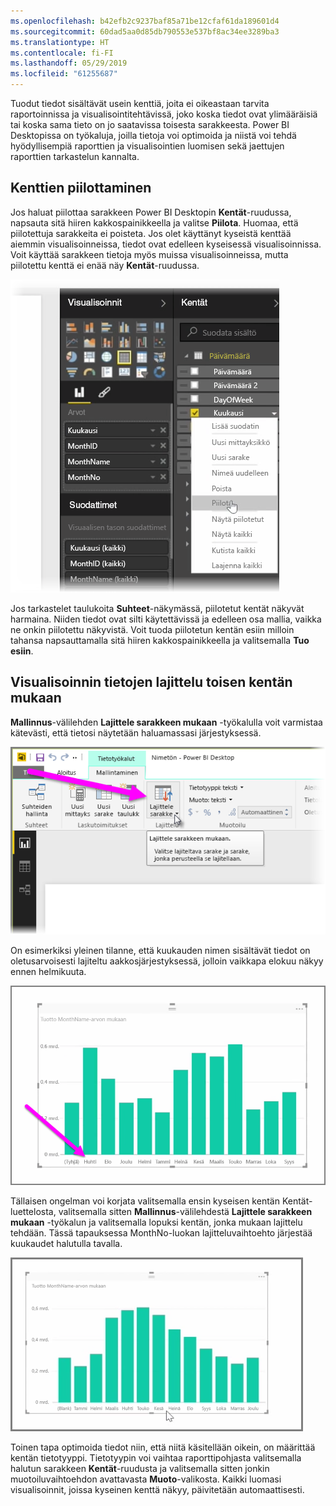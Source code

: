 ```yaml
---
ms.openlocfilehash: b42efb2c9237baf85a71be12cfaf61da189601d4
ms.sourcegitcommit: 60dad5aa0d85db790553e537bf8ac34ee3289ba3
ms.translationtype: HT
ms.contentlocale: fi-FI
ms.lasthandoff: 05/29/2019
ms.locfileid: "61255687"
---
```

Tuodut tiedot sisältävät usein kenttiä, joita ei oikeastaan tarvita raportoinnissa ja visualisointitehtävissä, joko koska tiedot ovat ylimääräisiä tai koska sama tieto on jo saatavissa toisesta sarakkeesta. Power BI Desktopissa on työkaluja, joilla tietoja voi optimoida ja niistä voi tehdä hyödyllisempiä raporttien ja visualisointien luomisen sekä jaettujen raporttien tarkastelun kannalta.

## <a name="hiding-fields"></a>Kenttien piilottaminen
Jos haluat piilottaa sarakkeen Power BI Desktopin **Kentät**-ruudussa, napsauta sitä hiiren kakkospainikkeella ja valitse **Piilota**. Huomaa, että piilotettuja sarakkeita ei poisteta. Jos olet käyttänyt kyseistä kenttää aiemmin visualisoinneissa, tiedot ovat edelleen kyseisessä visualisoinnissa. Voit käyttää sarakkeen tietoja myös muissa visualisoinneissa, mutta piilotettu kenttä ei enää näy **Kentät**-ruudussa.

![](media/2-4-optimize-data-models/2-4_1.png)

Jos tarkastelet taulukoita **Suhteet**-näkymässä, piilotetut kentät näkyvät harmaina. Niiden tiedot ovat silti käytettävissä ja edelleen osa mallia, vaikka ne onkin piilotettu näkyvistä. Voit tuoda piilotetun kentän esiin milloin tahansa napsauttamalla sitä hiiren kakkospainikkeella ja valitsemalla **Tuo esiin**.

## <a name="sorting-visualization-data-by-another-field"></a>Visualisoinnin tietojen lajittelu toisen kentän mukaan
**Mallinnus**-välilehden **Lajittele sarakkeen mukaan** -työkalulla voit varmistaa kätevästi, että tietosi näytetään haluamassasi järjestyksessä.

![](media/2-4-optimize-data-models/2-4_2.png)

On esimerkiksi yleinen tilanne, että kuukauden nimen sisältävät tiedot on oletusarvoisesti lajiteltu aakkosjärjestyksessä, jolloin vaikkapa elokuu näkyy ennen helmikuuta.

![](media/2-4-optimize-data-models/2-4_3.png)

Tällaisen ongelman voi korjata valitsemalla ensin kyseisen kentän Kentät-luettelosta, valitsemalla sitten **Mallinnus**-välilehdestä **Lajittele sarakkeen mukaan** -työkalun ja valitsemalla lopuksi kentän, jonka mukaan lajittelu tehdään. Tässä tapauksessa MonthNo-luokan lajitteluvaihtoehto järjestää kuukaudet halutulla tavalla.

![](media/2-4-optimize-data-models/2-4_4.png)

Toinen tapa optimoida tiedot niin, että niitä käsitellään oikein, on määrittää kentän tietotyyppi. Tietotyypin voi vaihtaa raporttipohjasta valitsemalla halutun sarakkeen **Kentät**-ruudusta ja valitsemalla sitten jonkin muotoiluvaihtoehdon avattavasta **Muoto**-valikosta. Kaikki luomasi visualisoinnit, joissa kyseinen kenttä näkyy, päivitetään automaattisesti.

